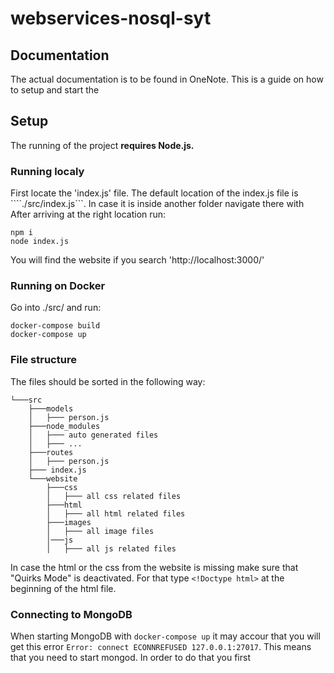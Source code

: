 # **webservices-nosql-syt**

## **Documentation**

The actual documentation is to be found in OneNote. This is a guide on how to setup and start the 

## **Setup**

The running of the project **requires Node.js.**

### **Running localy**

First locate the 'index.js' file. The default location of the index.js file is ````./src/index.js```. In case it is inside another folder navigate there with 
After arriving at the right location run:

```
npm i
node index.js
```

You will find the website if you search 'http://localhost:3000/'

### **Running on Docker**

Go into ./src/ and run:

```
docker-compose build
docker-compose up
```

### **File structure**

The files should be sorted in the following way: 

```
└───src
    ├───models
    │   ├─── person.js
    ├───node_modules
    │   ├─── auto generated files
    │   ├─── ...
    ├───routes
    │   ├─── person.js
    ├─── index.js
    └───website
        ├───css
        │   ├─── all css related files
        ├───html
        │   ├─── all html related files
        ├───images
        │   ├─── all image files 
        │───js
        │   ├─── all js related files
```

In case the html or the css from the website is missing make sure that "Quirks Mode" is deactivated. For that type ```<!Doctype html>``` at the beginning of the html file.

### **Connecting to MongoDB**

When starting MongoDB with ```docker-compose up``` it may accour that you will get this error ```Error: connect ECONNREFUSED 127.0.0.1:27017```. This means that you need to start mongod. In order to do that you first 
